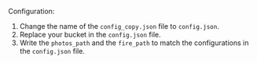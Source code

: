 Configuration:

1. Change the name of the `config_copy.json` file to `config.json`.
2. Replace your bucket in the `config.json` file.
3. Write the `photos_path` and the `fire_path` to match the configurations in the `config.json` file.